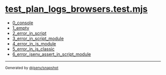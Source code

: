 # [test_plan_logs_browsers.test.mjs](../test_plan_logs_browsers.test.mjs)


- [0_console](0_console/0_console.md)
- [1_empty](1_empty/1_empty.md)
- [2_error_in_script](2_error_in_script/2_error_in_script.md)
- [3_error_in_script_module](3_error_in_script_module/3_error_in_script_module.md)
- [4_error_in_js_module](4_error_in_js_module/4_error_in_js_module.md)
- [5_error_in_js_classic](5_error_in_js_classic/5_error_in_js_classic.md)
- [6_error_jsenv_assert_in_script_module](6_error_jsenv_assert_in_script_module/6_error_jsenv_assert_in_script_module.md)

---

<sub>
  Generated by <a href="https://github.com/jsenv/core/tree/main/packages/independent/snapshot">@jsenv/snapshot</a>
</sub>

